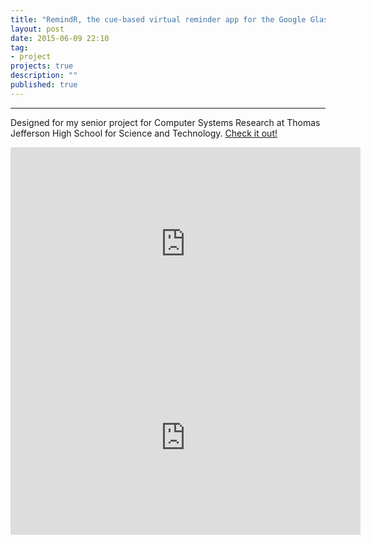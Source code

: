 ```yaml
---
title: "RemindR, the cue-based virtual reminder app for the Google Glass"
layout: post
date: 2015-06-09 22:10
tag:
- project
projects: true
description: ""
published: true
---
```


---

Designed for my senior project for Computer Systems Research at Thomas Jefferson High School for Science and Technology. [Check it out!](https://github.com/mstfbl/RemindR/)


<iframe width="560" height="310" src="https://www.youtube.com/watch?v=Y8uENExu3t8" frameborder="0" allowfullscreen></iframe>

<iframe width="560" height="310" src="https://www.youtube.com/embed/Y8uENExu3t8" frameborder="0" allowfullscreen></iframe>
